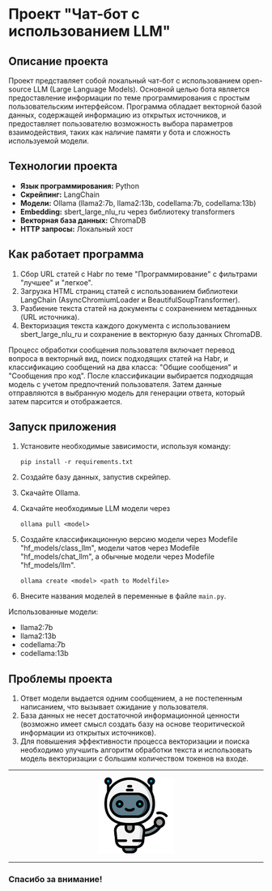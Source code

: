 # Проект "Чат-бот с использованием LLM"

## Описание проекта

Проект представляет собой локальный чат-бот с использованием open-source LLM (Large Language Models). Основной целью бота является предоставление информации по теме программирования с простым пользовательским интерфейсом. Программа обладает векторной базой данных, содержащей информацию из открытых источников, и предоставляет пользователю возможность выбора параметров взаимодействия, таких как наличие памяти у бота и сложность используемой модели.

## Технологии проекта

- **Язык программирования:** Python
- **Скрейпинг:** LangChain
- **Модели:** Ollama (llama2:7b, llama2:13b, codellama:7b, codellama:13b)
- **Embedding:** sbert_large_nlu_ru через библиотеку transformers
- **Векторная база данных:** ChromaDB
- **HTTP запросы:** Локальный хост

## Как работает программа

1. Сбор URL статей с Habr по теме "Программирование" с фильтрами "лучшее" и "легкое".
2. Загрузка HTML страниц статей с использованием библиотеки LangChain (AsyncChromiumLoader и BeautifulSoupTransformer).
3. Разбиение текста статей на документы с сохранением метаданных (URL источника).
4. Векторизация текста каждого документа с использованием sbert_large_nlu_ru и сохранение в векторную базу данных ChromaDB.

Процесс обработки сообщения пользователя включает перевод вопроса в векторный вид, поиск подходящих статей на Habr, и классификацию сообщений на два класса: "Общие сообщения" и "Сообщения про код". После классификации выбирается подходящая модель с учетом предпочтений пользователя. Затем данные отправляются в выбранную модель для генерации ответа, который затем парсится и отображается.

## Запуск приложения

1. Установите необходимые зависимости, используя команду:
   ```
   pip install -r requirements.txt
   ```

2. Создайте базу данных, запустив скрейпер.
3. Скачайте Ollama.
4. Скачайте необходимые LLM модели через
   ```
   ollama pull <model>
   ```
5. Создайте классификационную версию модели через Modefile "hf_models/class_llm",
   модели чатов через Modefile "hf_models/chat_llm",
   а обычные модели через Modefile "hf_models/llm".
   ```
   ollama create <model> <path to Modelfile>
   ```
6. Внесите названия моделей в переменные в файле `main.py`.

Использованные модели:

- llama2:7b
- llama2:13b
- codellama:7b
- codellama:13b

## Проблемы проекта

1. Ответ модели выдается одним сообщением, а не постепенным написанием, что вызывает ожидание у пользователя.
2. База данных не несет достаточной информационной ценности (возможно имеет смысл создать базу на основе теоритической информации из открытых источников).
3. Для повышения эффективности процесса векторизации и поиска необходимо улучшить алгоритм обработки текста и использовать модель векторизации с большим количеством токенов на входе.

---

<div align="center">
  <img src="visual_interface/bot_image.png" alt="Project Logo" width="150">
</div>

---

### Спасибо за внимание!